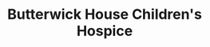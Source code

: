 ---
title: "Butterwick House Children's Hospice"
url: /darlington/butterwick-house-childrens-hospice/
shop: charity
---